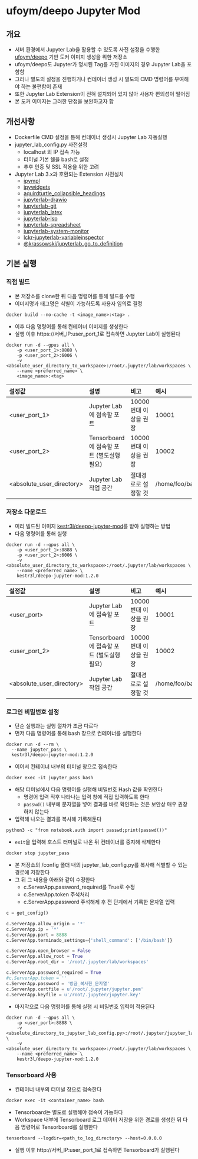 # ufoym/deepo Jupyter Mod

## 개요

- 서버 환경에서 Jupyter Lab을 활용할 수 있도록 사전 설정을 수행한 [ufoym/deepo](https://hub.docker.com/r/ufoym/deepo) 기반 도커 이미지 생성을 위한 저장소
- ufoym/deepo도 Jupyter가 명시된 Tag를 가진 이미지의 경우 Jupyter Lab을 포함함
- 그러나 별도의 설정을 진행하거나 컨테이너 생성 시 별도의 CMD 명령어를 부여해야 하는 불편함이 존재
- 또한 Jupyter Lab Extension이 전혀 설치되어 있지 않아 사용자 편의성이 떨어짐
- 본 도커 이미지는 그러한 단점을 보완하고자 함

## 개선사항

- Dockerfile CMD 설정을 통해 컨테이너 생성시 Jupyter Lab 자동실행
- jupyter_lab_config.py 사전설정
  - localhost 외 IP 접속 가능
  - 터미널 기본 쉘을 bash로 설정
  - 추후 인증 및 SSL 적용을 위한 고려
- Jupyter Lab 3.x과 호환되는 Extension 사전설치
  - [ipympl](https://github.com/matplotlib/ipympl)
  - [ipywidgets](https://github.com/jupyter-widgets/ipywidgets)
  - [aquirdturtle_collapsible_headings](https://github.com/aquirdTurtle/Collapsible_Headings)
  - [jupyterlab-drawio](https://github.com/QuantStack/jupyterlab-drawio)
  - [jupyterlab-git](https://github.com/jupyterlab/jupyterlab-git)
  - [jupyterlab_latex](https://github.com/jupyterlab/jupyterlab-latex)
  - [jupyterlab-lsp](https://github.com/jupyter-lsp/jupyterlab-lsp)
  - [jupyterlab-spreadsheet](https://github.com/quigleyj97/jupyterlab-spreadsheet)
  - [jupyterlab-system-monitor](https://github.com/jtpio/jupyterlab-system-monitor)
  - [lckr-jupyterlab-variableinspector](https://github.com/lckr/jupyterlab-variableInspector)
  - [@krassowski/jupyterlab_go_to_definition](https://github.com/krassowski/jupyterlab-go-to-definition)

## 기본 실행

### 직접 빌드

- 본 저장소를 clone한 뒤 다음 명령어를 통해 빌드를 수행
- 이미지명과 태그명은 식별이 가능하도록 사용자 임의로 결정

```shell
docker build --no-cache -t <image_name>:<tag> .
```

- 이후 다음 명령어를 통해 컨테이너 이미지를 생성한다
- 실행 이후 https://서버_IP:user_port_1로 접속하면 Jupyter Lab이 실행된다

```shell
docker run -d --gpus all \
    -p <user_port_1>:8888 \
    -p <user_port_2>:6006 \
    -v <absolute_user_directory_to_workspace>:/root/.jupyter/lab/workspaces \
    --name <preferred_name> \
    <image_name>:<tag>
```

|설정값|설명|비고|예시|
|:-|:-|:-|:-|
|<user_port_1>|Jupyter Lab 에 접속할 포트|10000번대 이상을 권장|10001|
|<user_port_2>|Tensorboard 에 접속할 포트 (별도실행 필요)|10000번대 이상을 권장|10002|
|<absolute_user_directory>|Jupyter Lab 작업 공간|절대경로로 설정할 것|/home/foo/bar/jupyter|

### 저장소 다운로드

- 미리 빌드된 이미지 [kestr3l/deepo-jupyter-mod](https://hub.docker.com/r/kestr3l/deepo-jupyter-mod)를 받아 실행하는 방법
- 다음 명령어를 통해 실행

```shell
docker run -d --gpus all \
    -p <user_port_1>:8888 \
    -p <user_port_2>:6006 \
    -v <absolute_user_directory_to_workspace>:/root/.jupyter/lab/workspaces \
    --name <preferred_name> \
    kestr3l/deepo-jupyter-mod:1.2.0
```

|설정값|설명|비고|예시|
|:-|:-|:-|:-|
|<user_port>|Jupyter Lab 에 접속할 포트|10000번대 이상을 권장|10001|
|<user_port_2>|Tensorboard 에 접속할 포트 (별도실행 필요)|10000번대 이상을 권장|10002|
|<absolute_user_directory>|Jupyter Lab 작업 공간|절대경로로 설정할 것|/home/foo/bar/jupyter|

### 로그인 비밀번호 설정

- 단순 실행과는 실행 절차가 조금 다르다
- 먼저 다음 명령어를 통해 bash 창으로 컨테이너를 실행한다

```shell
docker run -d --rm \
  --name jupyter_pass \
  kestr3l/deepo-jupyter-mod:1.2.0
```

- 이어서 컨테이너 내부의 터미널 창으로 접속한다

```shell
docker exec -it jupyter_pass bash
```

- 해당 터미널에서 다음 명령어를 실행해 비밀번호 Hash 값을 확인한다
  - 명령어 입력 직후 나타나는 입력 창에 직접 입력하도록 한다
  - `passwd()` 내부에 문자열을 넣어 결과를 바로 확인하는 것은 보안상 매우 권장하지 않는다
- 입력해 나오는 결과를 복사해 기록해둔다

```shell
python3 -c "from notebook.auth import passwd;print(passwd())"
```

- `exit`을 입력해 호스트 터미널로 나온 뒤 컨테이너를 중지해 삭제한다

```shell
docker stop jupyter_pass
```

- 본 저장소의 /config 폴더 내의 jupyter_lab_config.py를 복사해 식별할 수 있는 경로에 저장한다
- 그 뒤 그 내용을 아래와 같이 수정한다
  - c.ServerApp.password_required를 True로 수정
  - c.ServerApp.token 주석처리
  - c.ServerApp.password 주석해제 후 전 단계에서 기록한 문자열 입력

```python
c = get_config()

c.ServerApp.allow_origin = '*'
c.ServerApp.ip = '*'
c.ServerApp.port = 8888
c.ServerApp.terminado_settings={'shell_command': ['/bin/bash']}

c.ServerApp.open_browser = False
c.ServerApp.allow_root = True
c.ServerApp.root_dir = '/root/.jupyter/lab/workspaces'

c.ServerApp.password_required = True
#c.ServerApp.token = ''
c.ServerApp.password = '방금_복사한_문자열'
c.ServerApp.certfile = u'/root/.jupyter/jupyter.pem'
c.ServerApp.keyfile = u'/root/.jupyter/jupyter.key'
```

- 마지막으로 다음 명령어를 통해 실행 시 비밀번호 입력이 적용된다

```
docker run -d --gpus all \
    -p <user_port>:8888 \
    -v <absolute_directory_to_jupyter_lab_config.py>:/root/.jupyter/jupyter_lab_config.py \
    -v <absolute_user_directory_to_workspace>:/root/.jupyter/lab/workspaces \
    --name <preferred_name> \
    kestr3l/deepo-jupyter-mod:1.2.0
```

### Tensorboard 사용

- 컨테이너 내부의 터미널 창으로 접속한다

```shell
docker exec -it <container_name> bash
```

- Tensorboard는 별도로 실행해야 접속이 가능하다
- Workspace 내부에 Tensorboard 로그 데이터 저장을 위한 경로를 생성한 뒤 다음 명령어로 Tensorboard를 실행한다

```shell
tensorboard --logdir=<path_to_log_directory> --host=0.0.0.0
```

- 실행 이후 http://서버_IP:user_port_1로 접속하면 Tensorboard가 실행된다
